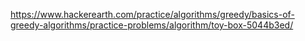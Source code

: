 https://www.hackerearth.com/practice/algorithms/greedy/basics-of-greedy-algorithms/practice-problems/algorithm/toy-box-5044b3ed/
